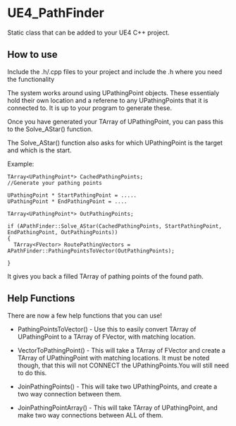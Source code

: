 # UE4_PathFinder
Static class that can be added to your UE4 C++ project.

## How to use
Include the .h/.cpp files to your project and include the .h where you need the functionality

The system works around using UPathingPoint objects. These essentialy hold their own location and a referene to any UPathingPoints that it is connected to. It is up to your program to generate these. 

Once you have generated your TArray of UPathingPoint, you can pass this to the Solve_AStar() function. 

The Solve_AStar() function also asks for which UPathingPoint is the target and which is the start. 

Example:
```
TArray<UPathingPoint*> CachedPathingPoints;
//Generate your pathing points

UPathingPoint * StartPathingPoint = .....
UPathingPoint * EndPathingPoint = ....

TArray<UPathingPoint*> OutPathingPoints;

if (APathFinder::Solve_AStar(CachedPathingPoints, StartPathingPoint, EndPathingPoint, OutPathingPoints))
{
  TArray<FVector> RoutePathingVectors = APathFinder::PathingPointsToVector(OutPathingPoints);
  
}
```
It gives you back a filled TArray of pathing points of the found path. 

## Help Functions

There are now a few help functions that you can use! 

* PathingPointsToVector() - Use this  to easily convert TArray of UPathingPoint to a TArray of FVector, with matching location.

* VectorToPathingPoint() - This will take a TArray of FVector and create a TArray of UPathingPoint with matching locations. It must be noted though, that this will not CONNECT the UPathingPoints.You will still need to do this.

* JoinPathingPoints() - This will take two UPathingPoints, and create a two way connection between them.

* JoinPathingPointArray() - This will take TArray of UPathingPoint, and make two way connections between ALL of them.
